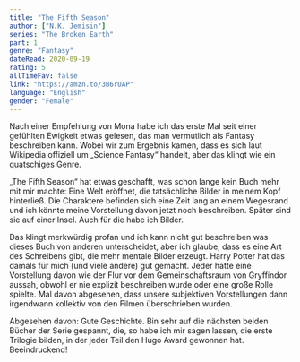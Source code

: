 ```yaml
---
title: "The Fifth Season"
author: ["N.K. Jemisin"]
series: "The Broken Earth"
part: 1
genre: "Fantasy"
dateRead: 2020-09-19
rating: 5
allTimeFav: false
link: "https://amzn.to/3B6rUAP"
language: "English"
gender: "Female"
---
```


Nach einer Empfehlung von Mona habe ich das erste Mal seit einer gefühlten Ewigkeit etwas gelesen, das man vermutlich als Fantasy beschreiben kann. Wobei wir zum Ergebnis kamen, dass es sich laut Wikipedia offiziell um „Science Fantasy“ handelt, aber das klingt wie ein quatschiges Genre.

„The Fifth Season“ hat etwas geschafft, was schon lange kein Buch mehr mit mir machte: Eine Welt eröffnet, die tatsächliche Bilder in meinem Kopf hinterließ. Die Charaktere befinden sich eine Zeit lang an einem Wegesrand und ich könnte meine Vorstellung davon jetzt noch beschreiben. Später sind sie auf einer Insel. Auch für die habe ich Bilder.

Das klingt merkwürdig profan und ich kann nicht gut beschreiben was dieses Buch von anderen unterscheidet, aber ich glaube, dass es eine Art des Schreibens gibt, die mehr mentale Bilder erzeugt. Harry Potter hat das damals für mich (und viele andere) gut gemacht. Jeder hatte eine Vorstellung davon wie der Flur vor dem Gemeinschaftsraum von Gryffindor aussah, obwohl er nie explizit beschreiben wurde oder eine große Rolle spielte. Mal davon abgesehen, dass unsere subjektiven Vorstellungen dann irgendwann kollektiv von den Filmen überschrieben wurden.

Abgesehen davon: Gute Geschichte. Bin sehr auf die nächsten beiden Bücher der Serie gespannt, die, so habe ich mir sagen lassen, die erste Trilogie bilden, in der jeder Teil den Hugo Award gewonnen hat. Beeindruckend!
